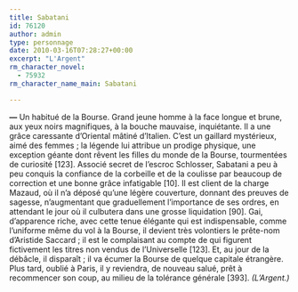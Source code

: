 ```yaml
---
title: Sabatani
id: 76120
author: admin
type: personnage
date: 2010-03-16T07:28:27+00:00
excerpt: "L'Argent"
rm_character_novel:
  - 75932
rm_character_name_main: Sabatani

---
```

**—** Un habitué de la Bourse. Grand jeune homme à la face longue et brune, aux yeux noirs magnifiques, à la bouche mauvaise, inquiétante. Il a une grâce caressante d&rsquo;Oriental mâtiné d&rsquo;Italien. C&rsquo;est un gaillard mystérieux, aimé des femmes ; la légende lui attribue un prodige physique, une exception géante dont rêvent les filles du monde de la Bourse, tourmentées de curiosité [123]. Associé secret de l&rsquo;escroc Schlosser, Sabatani a peu à peu conquis la confiance de la corbeille et de la coulisse par beaucoup de correction et une bonne grâce infatigable [10]. Il est client de la charge Mazaud, où il n&rsquo;a déposé qu&rsquo;une légère couverture, donnant des preuves de sagesse, n&rsquo;augmentant que graduellement l&rsquo;importance de ses ordres, en attendant le jour où il culbutera dans une grosse liquidation [90]. Gai, d&rsquo;apparence riche, avec cette tenue élégante qui est indispensable, comme l&rsquo;uniforme même du vol à la Bourse, il devient très volontiers le prête-nom d&rsquo;Aristide Saccard ; il est le complaisant au compte de qui figurent fictivement les titres non vendus de l&rsquo;Universelle [123]. Et, au jour de la débâcle, il disparaît ; il va écumer la Bourse de quelque capitale étrangère. Plus tard, oublié à Paris, il y reviendra, de nouveau salué, prêt à recommencer son coup, au milieu de la tolérance générale [393]. _(L&rsquo;Argent.)_